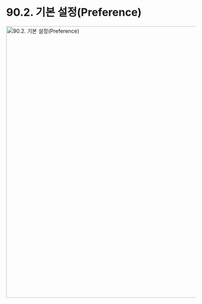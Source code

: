 # 90.2. 기본 설정(Preference)

<img width="720" alt="90.2. 기본 설정(Preference)" environment="MacOS:Sonoma 14.2.1 GIMP 2.10.36" src="https://github.com/wonder13662/gimp/assets/15767104/e20eb713-6ff2-4bc0-944b-cdb021e01974">
